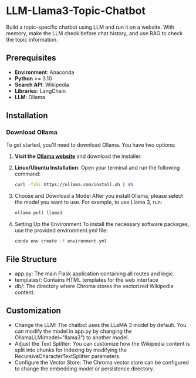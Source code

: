 # LLM-Llama3-Topic-Chatbot

Build a topic-specific chatbot using LLM and run it on a website.
With memory, make the LLM check before chat history,
and use RAG to check the topic information.

## Prerequisites

- **Environment**: Anaconda
- **Python** >= 3.10
- **Search API**: Wikipedia
- **Libraries**: LangChain
- **LLM**: Ollama

## Installation

### Download Ollama

To get started, you'll need to download Ollama. You have two options:

1. **Visit the [Ollama website](https://ollama.com/)** and download the installer.

2. **Linux/Ubuntu Installation**:
   Open your terminal and run the following command:
   ```bash
   curl -fsSL https://ollama.com/install.sh | sh
   ```
3. Choose and Download a Model
   After you install Ollama, please select the model you want to use.
   For example, to use Llama 3, run:
   ```bash
   ollama pull llama3
   ```
5. Setting Up the Environment
   To install the necessary software packages, use the provided environment.yml file:
   ```bash
   conda env create -f environment.yml
   ```
## File Structure
- app.py: The main Flask application containing all routes and logic.
- templates/: Contains HTML templates for the web interface
- db/: The directory where Chroma stores the vectorized Wikipedia content.

## Customization
- Change the LLM:
  The chatbot uses the LLaMA 3 model by default. You can modify the model in app.py by changing the OllamaLLM(model="llama3") to another model.
- Adjust the Text Splitter:
  You can customize how the Wikipedia content is split into chunks for indexing by modifying the RecursiveCharacterTextSplitter parameters.
- Configure the Vector Store:
  The Chroma vector store can be configured to change the embedding model or persistence directory.
